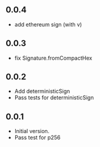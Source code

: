 ## 0.0.4

- add ethereum sign (with v)

## 0.0.3

- fix Signature.fromCompactHex

## 0.0.2

- Add deterministicSign
- Pass tests for deterministicSign

## 0.0.1

- Initial version.
- Pass test for p256
